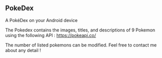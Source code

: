 ## PokeDex
A PokéDex on your Android device 


The Pokedex contains the images, titles, and descriptions of 9 Pokemon using the following API : https://pokeapi.co/

The number of listed pokemons can be modified.
Feel free to contact me about any  detail ! 
